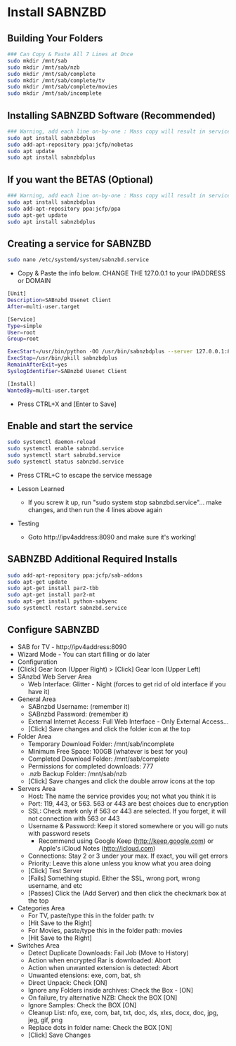 # Install SABNZBD

## Building Your Folders

```sh
### Can Copy & Paste All 7 Lines at Once
sudo mkdir /mnt/sab
sudo mkdir /mnt/sab/nzb
sudo mkdir /mnt/sab/complete
sudo mkdir /mnt/sab/complete/tv
sudo mkdir /mnt/sab/complete/movies
sudo mkdir /mnt/sab/incomplete
```

## Installing SABNZBD Software (Recommended)

```sh
### Warning, add each line on-by-one : Mass copy will result in service errors
sudo apt install sabnzbdplus
sudo add-apt-repository ppa:jcfp/nobetas
sudo apt update
sudo apt install sabnzbdplus
```

## If you want the BETAS (Optional)
 
```sh
### Warning, add each line on-by-one : Mass copy will result in service errors
sudo apt install sabnzbdplus
sudo add-apt-repository ppa:jcfp/ppa
sudo apt-get update
sudo apt install sabnzbdplus
```

## Creating a service for SABNZBD

```sh
sudo nano /etc/systemd/system/sabnzbd.service
```

- Copy & Paste the info below.  CHANGE THE 127.0.0.1 to your IPADDRESS or DOMAIN

```sh
[Unit]
Description=SABnzbd Usenet Client
After=multi-user.target

[Service]
Type=simple
User=root
Group=root

ExecStart=/usr/bin/python -OO /usr/bin/sabnzbdplus --server 127.0.0.1:8090 --browser 0 &
ExecStop=/usr/bin/pkill sabnzbdplus
RemainAfterExit=yes
SyslogIdentifier=SABnzbd Usenet Client

[Install]
WantedBy=multi-user.target
```

- Press CTRL+X and [Enter to Save]

## Enable and start the service

```sh
sudo systemctl daemon-reload
sudo systemctl enable sabnzbd.service
sudo systemctl start sabnzbd.service
sudo systemctl status sabnzbd.service
```
- Press CTRL+C to escape the service message

- Lesson Learned
  - If you screw it up, run "sudo system stop sabnzbd.service"... make changes, and then run the 4 lines above again

- Testing
  - Goto http://ipv4address:8090 and make sure it's working!

## SABNZBD Additional Required Installs

```sh
sudo add-apt-repository ppa:jcfp/sab-addons
sudo apt-get update
sudo apt-get install par2-tbb
sudo apt-get install par2-mt
sudo apt-get install python-sabyenc
sudo systemctl restart sabnzbd.service
```

## Configure SABNZBD
- SAB for TV - http://ipv4address:8090
- Wizard Mode - You can start filling or do later
- Configuration
- [Click] Gear Icon (Upper Right) > [Click] Gear Icon (Upper Left)
- SAnzbd Web Server Area
  - Web Interface: Glitter - Night (forces to get rid of old interface if you have it)
- General Area
  - SABnzbd Username: (remember it)
  - SABnzbd Password: (remember it)
  - External Internet Access: Full Web Interface - Only External Access...
  - [Click] Save changes and click the folder icon at the top
- Folder Area
  - Temporary Download Folder: /mnt/sab/incomplete
  - Minimum Free Space: 100GB (whatever is best for you)
  - Completed Download Folder: /mnt/sab/complete
  - Permissions for completed downloads: 777
  - .nzb Backup Folder: /mnt/sab/nzb
  - [Click] Save changes and click the double arrow icons at the top
- Servers Area
  - Host: The name the service provides you; not what you think it is
  - Port: 119, 443, or 563.  563 or 443 are best choices due to encryption
  - SSL: Check mark only if 563 or 443 are selected.  If you forget, it will not connection with 563 or 443
  - Username & Password:  Keep it stored somewhere or you will go nuts with password resets
    - Recommend using Google Keep (http://keep.google.com) or Apple's iCloud Notes (http://icloud.com)
  - Connections:  Stay 2 or 3 under your max.  If exact, you will get errors
  - Priority: Leave this alone unless you know what you area doing
  - [Click] Test Server
  - [Fails] Something stupid. Either the SSL, wrong port, wrong username, and etc
  - [Passes] Click the (Add Server) and then click the checkmark box at the top
- Categories Area
  - For TV, paste/type this in the folder path: tv
  - [Hit Save to the Right]
  - For Movies, paste/type this in the folder path: movies
  - [Hit Save to the Right]
- Switches Area
  - Detect Duplicate Downloads:  Fail Job (Move to History)
  - Action when encrypted Rar is downloaded: Abort
  - Action when unwanted extension is detected: Abort
  - Unwanted etensions: exe, com, bat, sh
  - Direct Unpack:  Check [ON]
  - Ignore any Folders inside archives:  Check the Box - [ON]
  - On failure, try alternative NZB:  Check the BOX [ON]
  - Ignore Samples:  Check the BOX [ON]
  - Cleanup List: nfo, exe, com, bat, txt, doc, xls, xlxs, docx, doc, jpg, jeg, gif, png
  - Replace dots in folder name:  Check the BOX [ON]
  - [Click] Save Changes

